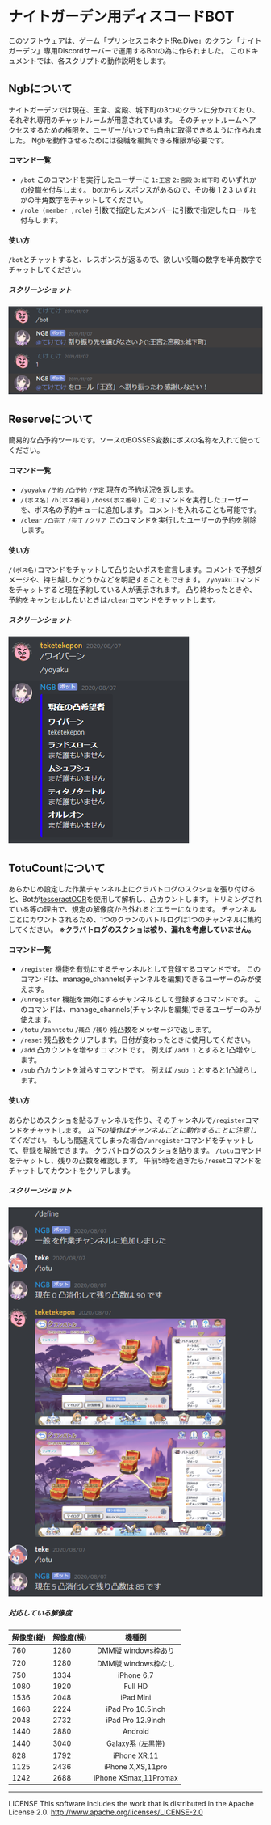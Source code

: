 # ナイトガーデン用ディスコードBOT

このソフトウェアは、ゲーム「プリンセスコネクト!Re:Dive」のクラン「ナイトガーデン」専用Discordサーバーで運用するBotの為に作られました。
このドキュメントでは、各スクリプトの動作説明をします。

## Ngbについて
ナイトガーデンでは現在、王宮、宮殿、城下町の3つのクランに分かれており、それぞれ専用のチャットルームが用意されています。
そのチャットルームへアクセスするための権限を、ユーザーがいつでも自由に取得できるように作られました。
Ngbを動作させるためには役職を編集できる権限が必要です。
#### コマンド一覧
- `/bot`
このコマンドを実行したユーザーに `1:王宮` `2:宮殿` `3:城下町` のいずれかの役職を付与します。
botからレスポンスがあるので、その後 1 2 3 いずれかの半角数字をチャットしてください。
- `/role (member ,role)`
引数で指定したメンバーに引数で指定したロールを付与します。
#### 使い方
`/bot`とチャットすると、レスポンスが返るので、欲しい役職の数字を半角数字でチャットしてください。

##### スクリーンショット
![NGBの使い方](src/ngb-1.png)

## Reserveについて
簡易的な凸予約ツールです。ソースのBOSSES変数にボスの名称を入れて使ってください。
#### コマンド一覧
- `/yoyaku` `/予約` `/凸予約` `/予定`
現在の予約状況を返します。
- `/(ボス名)` `/b(ボス番号)` `/boss(ボス番号)`
このコマンドを実行したユーザーを、ボス名の予約キューに追加します。
コメントを入れることも可能です。
- `/clear` `/凸完了` `/完了` `/クリア`
このコマンドを実行したユーザーの予約を削除します。
#### 使い方
`/(ボス名)`コマンドをチャットして凸りたいボスを宣言します。コメントで予想ダメージや、持ち越しかどうかなどを明記することもできます。
`/yoyaku`コマンドをチャットすると現在予約している人が表示されます。
凸り終わったときや、予約をキャンセルしたいときは`/clear`コマンドをチャットします。
##### スクリーンショット
![Reserveの使い方](src/reserve-1.png)

## TotuCountについて
あらかじめ設定した作業チャンネル上にクラバトログのスクショを張り付けると、Botが[tesseractOCR](https://github.com/tesseract-ocr)を使用して解析し、凸カウントします。トリミングされている等の理由で、規定の解像度から外れるとエラーになります。
チャンネルごとにカウントされるため、1つのクランのバトルログは1つのチャンネルに集約してください。
**※クラバトログのスクショは被り、漏れを考慮していません。**
#### コマンド一覧
- `/register`
機能を有効にするチャンネルとして登録するコマンドです。
このコマンドは、manage_channels(チャンネルを編集)できるユーザーのみが使えます。
- `/unregister`
機能を無効にするチャンネルとして登録するコマンドです。
このコマンドは、manage_channels(チャンネルを編集)できるユーザーのみが使えます。
- `/totu` `/zanntotu` `/残凸` `/残り`
残凸数をメッセージで返します。
- `/reset`
残凸数をクリアします。日付が変わったときに使用してください。
- `/add`
凸カウントを増やすコマンドです。
例えば `/add 1` とすると1凸増やします。
- `/sub`
凸カウントを減らすコマンドです。
例えば `/sub 1` とすると1凸減らします。
#### 使い方
あらかじめスクショを貼るチャンネルを作り、そのチャンネルで`/register`コマンドをチャットします。
_以下の操作はチャンネルごとに動作することに注意してください。_
もしも間違えてしまった場合`/unregister`コマンドをチャットして、登録を解除できます。
クラバトログのスクショを貼ります。
`/totu`コマンドをチャットし、残りの凸数を確認します。
午前5時を過ぎたら`/reset`コマンドをチャットしてカウントをクリアします。

##### スクリーンショット
![TotuCountの使い方](src/totu-1.png)
##### 対応している解像度
| 解像度(縦) | 解像度(横) | 機種例 |
|:-----|:-----|:--------------------:|
| 760  | 1280 | DMM版 windows枠あり   |
| 720  | 1280 | DMM版 windows枠なし   |
| 750  | 1334 | iPhone 6,7           |
| 1080 | 1920 | Full HD              |
| 1536 | 2048 | iPad Mini            |
| 1668 | 2224 | iPad Pro 10.5inch    |
| 2048 | 2732 | iPad Pro 12.9inch    |
| 1440 | 2880 | Android              |
| 1440 | 3040 | Galaxy系 (左黒帯)     |
| 828  | 1792 | iPhone XR,11         |
| 1125 | 2436 | iPhone X,XS,11pro    |
| 1242 | 2688 | iPhone XSmax,11Promax|

***
LICENSE
This software includes the work that is distributed in the Apache License 2.0.
http://www.apache.org/licenses/LICENSE-2.0
